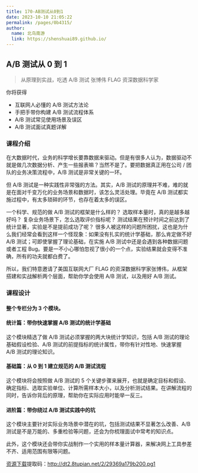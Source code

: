 ```yaml
---
title: 170-AB测试从0到1
date: 2023-10-10 21:05:22
permalink: /pages/0b4315/
author: 
  name: 北鸟南游
  link: https://shenshuai89.github.io/
---
```

## A/B 测试从 0 到 1

> 从原理到实战，吃透 A/B 测试
> 张博伟  FLAG 资深数据科学家

你将获得

- 互联网人必懂的 A/B 测试方法论
- 手把手带你构建 A/B 测试流程体系
- A/B 测试常见使用场景及误区
- A/B 测试面试真题详解

### 课程介绍

在大数据时代，业务的科学增长要靠数据来驱动。但是有很多人认为，数据驱动不就是做几次数据分析、产生一些报表嘛？当然不是了。要把数据真正用在公司 / 团队的业务决策流程中，A/B 测试是非常关键的一环。

但 A/B 测试是一种实践性非常强的方法。其实，A/B 测试的原理并不难，难的就是在面对千变万化的业务场景和数据时，该怎么灵活处理。毕竟在 A/B 测试都实施过程中，有太多琐碎的环节，也存在着太多的误区。

一个科学、规范的做 A/B 测试的框架是什么样的？
选取样本量时，真的是越多越好吗？
复杂业务场景下，怎么选取评价指标呢？
测试结果在预计时间之前达到了统计显著，实验是不是提前成功了呢？
很多人被这样的问题所困扰，这也是为什么我们经常会看到这样一个怪现象：如果没有扎实的统计学基础，那么肯定做不好 A/B 测试；可即使掌握了理论基础，在实施 A/B 测试中还是会遇到各种数据问题或者工程 Bug。要是一不小心哪怕忽视了很小的一个点，实验结果就会变得不准确，所有的功夫就都白费了。

所以，我们特意邀请了美国互联网大厂 FLAG 的资深数据科学家张博伟，从框架搭建和实战解析两个层面，帮助你学会使用 A/B 测试，以及用好 A/B 测试。

### 课程设计

#### 整个专栏分为 3 个模块。

#### 统计篇：带你快速掌握 A/B 测试的统计学基础

这个模块精选了做 A/B 测试必须掌握的两大块统计学知识，包括 A/B 测试的理论基础假设检验、A/B 测试的前提指标的统计属性，带你有针对性地、快速掌握 A/B 测试的理论知识。

#### 基础篇：从 0 到 1 建立规范的 A/B 测试流程

这个模块将会按照做 A/B 测试的 5 个关键步骤来展开，也就是确定目标和假设、确定指标、选取实验单位、计算所需样本大小，以及分析测试结果。在讲解流程的同时，告诉你背后的原理，帮助你在实际应用时能举一反三。

#### 进阶篇：带你绕过 A/B 测试实践中的坑

这个模块主要针对实际业务场景中潜在的坑，包括测试结果不显著怎么改善、A/B 测试是不是万能的、多重检验等问题，还会为你梳理面试中常考的知识点。

此外，这个模块还会带你实战制作一个实用的样本量计算器，来解决网上工具参差不齐、适用范围有限等问题。

[资源下载](https://pan.baidu.com/s/1PjcyCleledxg07C9TV91qw)提取码：http://dt2.8tupian.net/2/29369a179b200.pg1
